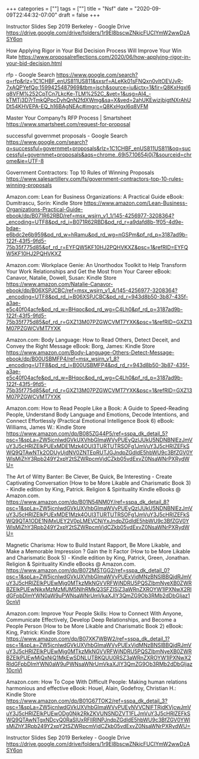 +++
categories = [""]
tags = [""]
title = "Nsf"
date = "2020-09-09T22:44:32-07:00"
draft = false
+++

Instructor Slides Sep 2019 Berkeley - Google Drive
https://drive.google.com/drive/folders/1r9El8bscwZNkicFUCIYmW2wwDzASY6on

How Applying Rigor in Your Bid Decision Process Will Improve Your Win Rate
https://www.proposalreflections.com/2020/06/how-applying-rigor-in-your-bid-decision.html

rfp - Google Search
https://www.google.com/search?q=rfp&rlz=1C1CHBF_enUS811US811&sxsrf=ALeKk01sFNQxn0vItOEVJvR-7xAQPYefQg:1599425487969&tbm=isch&source=iu&ictx=1&fir=Q8KxHgxl6q8VFM%252CpTCn7LkcKe-TLM%252C_&vet=1&usg=AI4_-kTMTj3D7rTmkQPpcDyhQnN2fdXWmg&sa=X&ved=2ahUKEwizjbigtNXrAhUDt54KHVEPA-EQ_h16BAgNEAc#imgrc=Q8KxHgxl6q8VFM

Master Your Company?s RFP Process | Smartsheet
https://www.smartsheet.com/request-for-proposal

successful governmet proposals - Google Search
https://www.google.com/search?q=successful+governmet+proposals&rlz=1C1CHBF_enUS811US811&oq=successful+governmet+proposals&aqs=chrome..69i57.10654j0j7&sourceid=chrome&ie=UTF-8

Government Contractors: Top 10 Rules of Winning Proposals
https://www.salesartillery.com/fs/government-contractors-top-10-rules-winning-proposals

Amazon.com: Lean for Business Organizations: A Practical Guide eBook: Dumitrascu, Sorin: Kindle Store
https://www.amazon.com/Lean-Business-Organizations-Practical-Guide-ebook/dp/B071R62RBD/ref=msx_wsirn_v1_1/145-4256977-3208364?_encoding=UTF8&pd_rd_i=B071R62RBD&pd_rd_r=a9dafd8b-1f05-4d9e-bdae-e6bdc2e6b959&pd_rd_w=hRamu&pd_rd_wg=nGSPm&pf_rd_p=3187ad9b-122f-43f5-9fd5-75b35f775d85&pf_rd_r=EYFQW5KF10HJ2PQHVKXZ&psc=1&refRID=EYFQW5KF10HJ2PQHVKXZ

Amazon.com: Workplace Genie: An Unorthodox Toolkit to Help Transform Your Work Relationships and Get the Most from Your Career eBook: Canavor, Natalie, Dowell, Susan: Kindle Store
https://www.amazon.com/Natalie-Canavor-ebook/dp/B06XSPJCBC/ref=msx_wsirn_v1_4/145-4256977-3208364?_encoding=UTF8&pd_rd_i=B06XSPJCBC&pd_rd_r=943d8b50-3b87-435f-a3ae-e5c40f04acfe&pd_rd_w=BHqoc&pd_rd_wg=C4Lh0&pf_rd_p=3187ad9b-122f-43f5-9fd5-75b35f775d85&pf_rd_r=GXZ13M07PZGWCVMT7YXK&psc=1&refRID=GXZ13M07PZGWCVMT7YXK

Amazon.com: Body Language: How to Read Others, Detect Deceit, and Convey the Right Message eBook: Borg, James: Kindle Store
https://www.amazon.com/Body-Language-Others-Detect-Message-ebook/dp/B00USBMFP4/ref=msx_wsirn_v1_8?_encoding=UTF8&pd_rd_i=B00USBMFP4&pd_rd_r=943d8b50-3b87-435f-a3ae-e5c40f04acfe&pd_rd_w=BHqoc&pd_rd_wg=C4Lh0&pf_rd_p=3187ad9b-122f-43f5-9fd5-75b35f775d85&pf_rd_r=GXZ13M07PZGWCVMT7YXK&psc=1&refRID=GXZ13M07PZGWCVMT7YXK

Amazon.com: How to Read People Like a Book: A Guide to Speed-Reading People, Understand Body Language and Emotions, Decode Intentions, and Connect Effortlessly (Practical Emotional Intelligence Book 6) eBook: Williams, James W.: Kindle Store
https://www.amazon.com/dp/B085ZG44P5/ref=sspa_dk_detail_5?psc=1&spLa=ZW5jcnlwdGVkUXVhbGlmaWVyPUEyQzlJUkU5NDNBNlEzJmVuY3J5cHRlZElkPUExMDE1Mzk4OUI3TURTUTRSOFg1JmVuY3J5cHRlZEFkSWQ9QTAwNTk2ODUyUjdNV0ZNTEpRUTJGJndpZGdldE5hbWU9c3BfZGV0YWlsMiZhY3Rpb249Y2xpY2tSZWRpcmVjdCZkb05vdExvZ0NsaWNrPXRydWU=

The Art of Witty Banter: Be Clever, Be Quick, Be Interesting - Create Captivating Conversation (How to be More Likable and Charismatic Book 3) - Kindle edition by King, Patrick. Religion & Spirituality Kindle eBooks @ Amazon.com.
https://www.amazon.com/dp/B01N54NM0Y/ref=sspa_dk_detail_8?psc=1&spLa=ZW5jcnlwdGVkUXVhbGlmaWVyPUEyQzlJUkU5NDNBNlEzJmVuY3J5cHRlZElkPUExMDE1Mzk4OUI3TURTUTRSOFg1JmVuY3J5cHRlZEFkSWQ9QTA1ODE1NjMxUEY2V0pLMEVCNjYxJndpZGdldE5hbWU9c3BfZGV0YWlsMiZhY3Rpb249Y2xpY2tSZWRpcmVjdCZkb05vdExvZ0NsaWNrPXRydWU=

Magnetic Charisma: How to Build Instant Rapport, Be More Likable, and Make a Memorable Impression ? Gain the It Factor (How to be More Likable and Charismatic Book 5) - Kindle edition by King, Patrick, Green, Jonathan. Religion & Spirituality Kindle eBooks @ Amazon.com.
https://www.amazon.com/dp/B072MSTGG2/ref=sspa_dk_detail_0?psc=1&spLa=ZW5jcnlwdGVkUXVhbGlmaWVyPUExVjdMNzBNSlBBQjdRJmVuY3J5cHRlZElkPUEwMjg0MTkzMkNGVVRFWjNDRU5PQSZlbmNyeXB0ZWRBZElkPUEwNjkxMzMzMUM5NlhRMkQ3SFZISiZ3aWRnZXROYW1lPXNwX2RldGFpbDImYWN0aW9uPWNsaWNrUmVkaXJlY3QmZG9Ob3RMb2dDbGljaz10cnVl

Amazon.com: Improve Your People Skills: How to Connect With Anyone, Communicate Effectively, Develop Deep Relationships, and Become a People Person (How to be More Likable and Charismatic Book 2) eBook: King, Patrick: Kindle Store
https://www.amazon.com/dp/B07XK7WBW2/ref=sspa_dk_detail_1?psc=1&spLa=ZW5jcnlwdGVkUXVhbGlmaWVyPUExVjdMNzBNSlBBQjdRJmVuY3J5cHRlZElkPUEwMjg0MTkzMkNGVVRFWjNDRU5PQSZlbmNyeXB0ZWRBZElkPUEwMjQxNjQ1MkEwSDNLUTBKQUU0RSZ3aWRnZXROYW1lPXNwX2RldGFpbDImYWN0aW9uPWNsaWNrUmVkaXJlY3QmZG9Ob3RMb2dDbGljaz10cnVl

Amazon.com: How To Cope With Difficult People: Making human relations harmonious and effective eBook: Houel, Alain, Godefroy, Christian H.: Kindle Store
https://www.amazon.com/dp/B01G67TOK2/ref=sspa_dk_detail_3?psc=1&spLa=ZW5jcnlwdGVkUXVhbGlmaWVyPUEyNVVCNlFTRjdKVjcwJmVuY3J5cHRlZElkPUEwODg0Njk2RkZKVUNSNDZVT1FLJmVuY3J5cHRlZEFkSWQ9QTAwNTgxNDcyQ0RaSlUxRFlIRlNPJndpZGdldE5hbWU9c3BfZGV0YWlsMiZhY3Rpb249Y2xpY2tSZWRpcmVjdCZkb05vdExvZ0NsaWNrPXRydWU=

Instructor Slides Sep 2019 Berkeley - Google Drive
https://drive.google.com/drive/folders/1r9El8bscwZNkicFUCIYmW2wwDzASY6on
